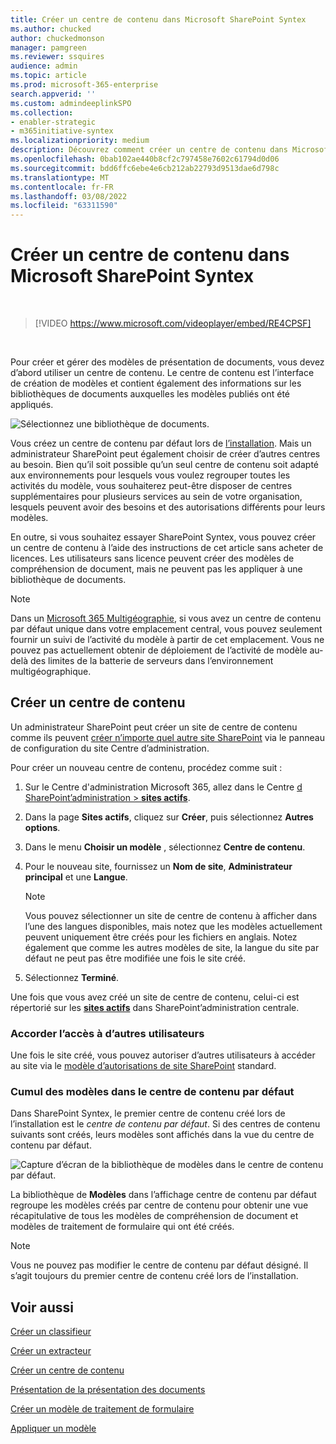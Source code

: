 ```yaml
---
title: Créer un centre de contenu dans Microsoft SharePoint Syntex
ms.author: chucked
author: chuckedmonson
manager: pamgreen
ms.reviewer: ssquires
audience: admin
ms.topic: article
ms.prod: microsoft-365-enterprise
search.appverid: ''
ms.custom: admindeeplinkSPO
ms.collection:
- enabler-strategic
- m365initiative-syntex
ms.localizationpriority: medium
description: Découvrez comment créer un centre de contenu dans Microsoft SharePoint Syntex.
ms.openlocfilehash: 0bab102ae440b8cf2c797458e7602c61794d0d06
ms.sourcegitcommit: bdd6ffc6ebe4e6cb212ab22793d9513dae6d798c
ms.translationtype: MT
ms.contentlocale: fr-FR
ms.lasthandoff: 03/08/2022
ms.locfileid: "63311590"
---
```

# <a name="create-a-content-center-in-microsoft-sharepoint-syntex"></a>Créer un centre de contenu dans Microsoft SharePoint Syntex


</br>

> [!VIDEO https://www.microsoft.com/videoplayer/embed/RE4CPSF]

</br>

Pour créer et gérer des modèles de présentation de documents, vous devez d’abord utiliser un centre de contenu. Le centre de contenu est l’interface de création de modèles et contient également des informations sur les bibliothèques de documents auxquelles les modèles publiés ont été appliqués.

   ![Sélectionnez une bibliothèque de documents.](../media/content-understanding/content-center-page.png)

Vous créez un centre de contenu par défaut lors de [l’installation](set-up-content-understanding.md). Mais un administrateur SharePoint peut également choisir de créer d’autres centres au besoin. Bien qu’il soit possible qu’un seul centre de contenu soit adapté aux environnements pour lesquels vous voulez regrouper toutes les activités du modèle, vous souhaiterez peut-être disposer de centres supplémentaires pour plusieurs services au sein de votre organisation, lesquels peuvent avoir des besoins et des autorisations différents pour leurs modèles.

En outre, si vous souhaitez essayer SharePoint Syntex, vous pouvez créer un centre de contenu à l’aide des instructions de cet article sans acheter de licences. Les utilisateurs sans licence peuvent créer des modèles de compréhension de document, mais ne peuvent pas les appliquer à une bibliothèque de documents.

> [!NOTE]
> Dans un [Microsoft 365 Multigéographie](../enterprise/microsoft-365-multi-geo.md), si vous avez un centre de contenu par défaut unique dans votre emplacement central, vous pouvez seulement fournir un suivi de l’activité du modèle à partir de cet emplacement. Vous ne pouvez pas actuellement obtenir de déploiement de l’activité de modèle au-delà des limites de la batterie de serveurs dans l’environnement multigéographique. 

## <a name="create-a-content-center"></a>Créer un centre de contenu

Un administrateur SharePoint peut créer un site de centre de contenu comme ils peuvent [créer n’importe quel autre site SharePoint](/sharepoint/create-site-collection) via le panneau de configuration du site Centre d’administration.

Pour créer un nouveau centre de contenu, procédez comme suit :

1. Sur le Centre d'administration Microsoft 365, allez dans le Centre <a href="https://go.microsoft.com/fwlink/?linkid=2185220" target="_blank">d SharePoint’administration > **sites actifs**</a>.

2. Dans la page **Sites actifs**, cliquez sur **Créer**, puis sélectionnez **Autres options**.

3. Dans le menu **Choisir un modèle** , sélectionnez **Centre de contenu**.

4. Pour le nouveau site, fournissez un **Nom de site**, **Administrateur principal** et une **Langue**.</br>

   > [!NOTE] 
   > Vous pouvez sélectionner un site de centre de contenu à afficher dans l’une des langues disponibles, mais notez que les modèles actuellement peuvent uniquement être créés pour les fichiers en anglais. Notez également que comme les autres modèles de site, la langue du site par défaut ne peut pas être modifiée une fois le site créé.

5. Sélectionnez **Terminé**.
 
Une fois que vous avez créé un site de centre de contenu, celui-ci est répertorié sur les <a href="https://go.microsoft.com/fwlink/?linkid=2185220" target="_blank">**sites actifs**</a> dans SharePoint’administration centrale. 

### <a name="give-access-to-additional-users"></a>Accorder l’accès à d’autres utilisateurs
 
Une fois le site créé, vous pouvez autoriser d’autres utilisateurs à accéder au site via le [modèle d’autorisations de site SharePoint](/sharepoint/modern-experience-sharing-permissions) standard.

### <a name="roll-up-of-models-in-the-default-content-center"></a>Cumul des modèles dans le centre de contenu par défaut

Dans SharePoint Syntex, le premier centre de contenu créé lors de l’installation est le *centre de contenu par défaut*. Si des centres de contenu suivants sont créés, leurs modèles sont affichés dans la vue du centre de contenu par défaut.

![Capture d’écran de la bibliothèque de modèles dans le centre de contenu par défaut.](../media/content-understanding/model-library-default-content-center.png)

La bibliothèque de **Modèles** dans l’affichage centre de contenu par défaut regroupe les modèles créés par centre de contenu pour obtenir une vue récapitulative de tous les modèles de compréhension de document et modèles de traitement de formulaire qui ont été créés.

> [!NOTE]
> Vous ne pouvez pas modifier le centre de contenu par défaut désigné. Il s’agit toujours du premier centre de contenu créé lors de l’installation. 

## <a name="see-also"></a>Voir aussi
[Créer un classifieur](create-a-classifier.md)

[Créer un extracteur](create-an-extractor.md)

[Créer un centre de contenu](create-a-content-center.md)

[Présentation de la présentation des documents](document-understanding-overview.md)

[Créer un modèle de traitement de formulaire](create-a-form-processing-model.md)

[Appliquer un modèle](apply-a-model.md)